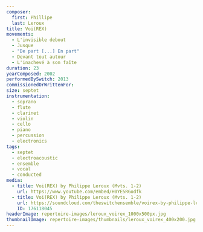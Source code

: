 ```yaml
---
composer:
  first: Phillipe
  last: Leroux
title: Voi(REX)
movements:
  - L'invisible debout
  - Jusque
  - "De part [...] En part"
  - Devant tout autour
  - L'inachevé à son faîte
duration: 23
yearComposed: 2002
performedBySwitch: 2013
commissionedOrWrittenFor:
size: septet
instrumentation:
  - soprano
  - flute
  - clarinet
  - violin
  - cello
  - piano
  - percussion
  - electronics
tags:
  - septet
  - electroacoustic
  - ensemble
  - vocal
  - conducted
media:
  - title: Voi(REX) by Philippe Leroux (Mvts. 1-2)
    url: https://www.youtube.com/embed/H0YE5RGodfk
  - title: Voi(REX) by Philippe Leroux (Mvts. 1-2)
    url: https://soundcloud.com/theswitchensemble/voirex-by-philippe-leroux-mvts-1-2
    ID: 176118045
headerImage: repertoire-images/leroux_voirex_1000x500px.jpg
thumbnailImage: repertoire-images/thumbnails/leroux_voirex_400x200.jpg
---
```


